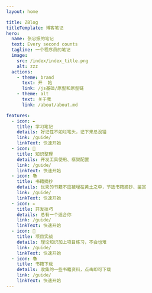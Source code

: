 ```yaml
---
layout: home

title: ZBlog
titleTemplate: 博客笔记
hero:
  name: 张忠振的笔记
  text: Every second counts
  tagline: 一个程序员的笔记
  image:
    src: /index/index_title.png
    alt: zzz
  actions:
    - theme: brand
      text: 开  始
      link: /js基础/原型和原型链
    - theme: alt
      text: 关于我
      link: /about/about.md

features:
  - icon: ✒️
    title: 学习笔记
    details: 好记性不如烂笔头，记下来总没错
    link: /guide/
    linkText: 快速开始
  - icon: 📑
    title: 知识整理
    details: 开发工具使用、框架配置
    link: /guide/
    linkText: 快速开始
  - icon: 📚
    title: 书籍摘抄
    details: 优秀的书籍不应被埋在黄土之中，节选书籍摘抄、鉴赏
    link: /guide/
    linkText: 快速开始
  - icon: ✒️
    title: 开发技巧
    details: 总有一个适合你
    link: /guide/
    linkText: 快速开始
  - icon: 📑
    title: 项目实战
    details: 理论知识加上项目练习，不会也难
    link: /guide/
    linkText: 快速开始
  - icon: 📚
    title: 书籍下载
    details: 收集的一些书籍资料，点击即可下载
    link: /guide/
    linkText: 快速开始
---
```

